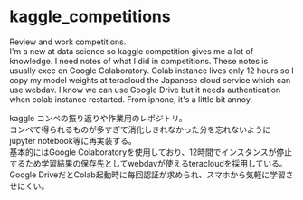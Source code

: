 # kaggle_competitions
Review and work competitions.   
I'm a new at data science so kaggle competition gives me a lot of knowledge. I need notes of what I did in competitions.
These notes is usually exec on Google Colaboratory. Colab instance lives only 12 hours so I copy my model weights at teracloud the Japanese cloud service which can use webdav. I know we can use Google Drive but it needs authentication when colab instance restarted. From iphone, it's a little bit annoy.
  
kaggle コンペの振り返りや作業用のレポジトリ。  
コンペで得られるものが多すぎて消化しきれなかった分を忘れないようにjupyter notebook等に再実装する。  
基本的にはGoogle Colaboratoryを使用しており、12時間でインスタンスが停止するため学習結果の保存先としてwebdavが使えるteracloudを採用している。Google DriveだとColab起動時に毎回認証が求められ、スマホから気軽に学習させにくい。
